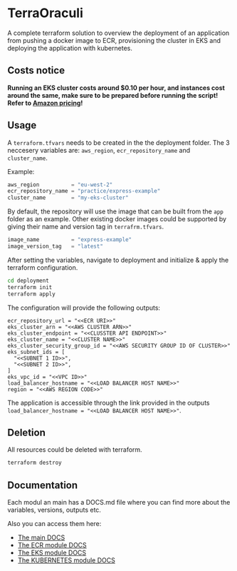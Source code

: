# TerraOraculi

A complete terraform solution to overview the deployment of an application from pushing a docker image to ECR, provisioning the cluster in EKS and deploying the application with kubernetes. 

## Costs notice

**Running an EKS cluster costs around $0.10 per hour, and instances cost around the same, make sure to be prepared before running the script! Refer to [Amazon pricing](https://aws.amazon.com/eks/pricing/)!**

## Usage

A `terraform.tfvars` needs to be created in the the deployment folder. The 3 neccesery variables are: `aws_region`, `ecr_repository_name` and `cluster_name`.

Example:

```tfvars
aws_region          = "eu-west-2"
ecr_repository_name = "practice/express-example"
cluster_name        = "my-eks-cluster"
```

By default, the repository will use the image that can be built from the `app` folder as an example. Other existing docker images could be supported by giving their name and version tag in `terrafrm.tfvars`.

```tfvars
image_name          = "express-example"
image_version_tag   = "latest"
```

After setting the variables, navigate to deployment and initialize & apply the terraform configuration.

```bash
cd deployment
terraform init
terraform apply
```

The configuration will provide the following outputs:

```
ecr_repository_url = "<<ECR URI>>"
eks_cluster_arn = "<<AWS CLUSTER ARN>>"
eks_cluster_endpoint = "<<CLUSSTER API ENDPOINT>>"
eks_cluster_name = "<<CLUSTER NAME>>"
eks_cluster_security_group_id = "<<AWS SECURITY GROUP ID OF CLUSTER>>"
eks_subnet_ids = [
  "<<SUBNET 1 ID>>",
  "<<SUBNET 2 ID>>",
]
eks_vpc_id = "<<VPC ID>>"
load_balancer_hostname = "<<LOAD BALANCER HOST NAME>>"
region = "<<AWS REGION CODE>>"
```

The application is accessible through the link provided in the outputs `load_balancer_hostname = "<<LOAD BALANCER HOST NAME>>"`.

## Deletion

All resources could be deleted with terraform.

```bash
terraform destroy
```

## Documentation

Each modul an main has a DOCS.md file where you can find more about the variables, versions, outputs etc.

Also you can access them here:
- [The main DOCS](DOCS.md)
- [The ECR module DOCS](deployment/modules/ecr/DOCS.md)
- [The EKS module DOCS](deployment/modules/eks/DOCS.md)
- [The KUBERNETES module DOCS](deployment/modules/kubernetes/DOCS.md)